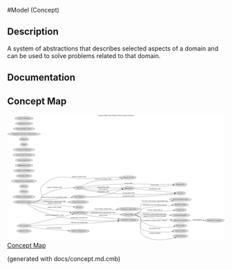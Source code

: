#Model (Concept)
## Description
A system of abstractions that describes selected aspects of a domain
and can be used to solve problems related to that domain.
## Documentation


## Concept Map
![Concept Map of the Domain Driven Design Patterns](../ddd/concept-view.png)
[Concept Map](../ddd/concept-view.md)


(generated with docs/concept.md.cmb)
